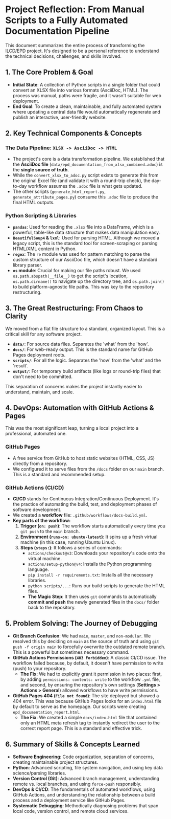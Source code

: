 # Project Reflection: From Manual Scripts to a Fully Automated Documentation Pipeline

This document summarizes the entire process of transforming the ILCD/EPD project. It's designed to be a personal reference to understand the technical decisions, challenges, and skills involved.

## 1. The Core Problem & Goal

- **Initial State**: A collection of Python scripts in a single folder that could convert an XLSX file into various formats (AsciiDoc, HTML). The process was manual, paths were fragile, and it wasn't suitable for web deployment.
- **End Goal**: To create a clean, maintainable, and fully automated system where updating a central data file would automatically regenerate and publish an interactive, user-friendly website.

## 2. Key Technical Components & Concepts

### The Data Pipeline: `XLSX -> AsciiDoc -> HTML`
- The project's core is a data transformation pipeline. We established that the **AsciiDoc file** (`data/epd_documentation_from_xlsx_combined.adoc`) is the **single source of truth**. 
- While the `convert_xlsx_to_adoc.py` script exists to generate this from the original Excel file (and validate it with a round-trip check), the day-to-day workflow assumes the `.adoc` file is what gets updated.
- The other scripts (`generate_html_report.py`, `generate_attribute_pages.py`) consume this `.adoc` file to produce the final HTML outputs.

### Python Scripting & Libraries
- **`pandas`**: Used for reading the `.xlsx` file into a DataFrame, which is a powerful, table-like data structure that makes data manipulation easy.
- **`BeautifulSoup4` & `lxml`**: Used for parsing HTML. Although we moved a legacy script, this is the standard tool for screen-scraping or parsing HTML/XML content in Python.
- **`regex`**: The `re` module was used for pattern matching to parse the custom structure of our AsciiDoc file, which doesn't have a standard library parser.
- **`os` module**: Crucial for making our file paths robust. We used `os.path.abspath(__file__)` to get the script's location, `os.path.dirname()` to navigate up the directory tree, and `os.path.join()` to build platform-agnostic file paths. This was key to the repository restructuring.

## 3. The Great Restructuring: From Chaos to Clarity

We moved from a flat file structure to a standard, organized layout. This is a critical skill for any software project.

- **`data/`**: For source data files. Separates the 'what' from the 'how'.
- **`docs/`**: For web-ready output. This is the standard name for GitHub Pages deployment roots.
- **`scripts/`**: For all the logic. Separates the 'how' from the 'what' and the 'result'.
- **`output/`**: For temporary build artifacts (like logs or round-trip files) that don't need to be committed.

This separation of concerns makes the project instantly easier to understand, maintain, and scale.

## 4. DevOps: Automation with GitHub Actions & Pages

This was the most significant leap, turning a local project into a professional, automated one.

### GitHub Pages
- A free service from GitHub to host static websites (HTML, CSS, JS) directly from a repository.
- We configured it to serve files from the `/docs` folder on our `main` branch. This is a standard and recommended setup.

### GitHub Actions (CI/CD)
- **CI/CD** stands for Continuous Integration/Continuous Deployment. It's the practice of automating the build, test, and deployment phases of software development.
- We created a **workflow** file: `.github/workflows/docs-build.yml`.
- **Key parts of the workflow:**
    1.  **Trigger (`on: push`)**: The workflow starts automatically every time you `git push` to the `main` branch.
    2.  **Environment (`runs-on: ubuntu-latest`)**: It spins up a fresh virtual machine (in this case, running Ubuntu Linux).
    3.  **Steps (`steps:`)**: It follows a series of commands:
        - `actions/checkout@v3`: Downloads your repository's code onto the virtual machine.
        - `actions/setup-python@v4`: Installs the Python programming language.
        - `pip install -r requirements.txt`: Installs all the necessary libraries.
        - `python scripts/...`: Runs our build scripts to generate the HTML files.
        - **The Magic Step**: It then uses `git` commands to automatically **commit and push** the newly generated files in the `docs/` folder back to the repository.

## 5. Problem Solving: The Journey of Debugging

- **Git Branch Confusion**: We had `main`, `master`, and `non-modular`. We resolved this by deciding on `main` as the source of truth and using `git push -f origin main` to forcefully overwrite the outdated remote branch. This is a powerful but sometimes necessary command.
- **GitHub Actions Permissions (`403 Forbidden`)**: A classic CI/CD issue. The workflow failed because, by default, it doesn't have permission to write (push) to your repository. 
    - **The Fix**: We had to explicitly grant it permission in two places: first, by adding `permissions: contents: write` to the workflow `.yml` file, and second, by ensuring the repository's own settings (**Settings > Actions > General**) allowed workflows to have write permissions.
- **GitHub Pages 404 (`File not found`)**: The site deployed but showed a 404 error. This was because GitHub Pages looks for an `index.html` file by default to serve as the homepage. Our scripts were creating `epd_documentation_report.html`.
    - **The Fix**: We created a simple `docs/index.html` file that contained only an HTML meta refresh tag to instantly redirect the user to the correct report page. This is a standard and effective trick.

## 6. Summary of Skills & Concepts Learned

- **Software Engineering**: Code organization, separation of concerns, creating maintainable project structures.
- **Python**: Advanced scripting, file system navigation, and using key data science/parsing libraries.
- **Version Control (Git)**: Advanced branch management, understanding remote vs. local branches, and using `force-push` responsibly.
- **DevOps & CI/CD**: The fundamentals of automated workflows, using GitHub Actions, and understanding the relationship between a build process and a deployment service like GitHub Pages.
- **Systematic Debugging**: Methodically diagnosing problems that span local code, version control, and remote cloud services.
